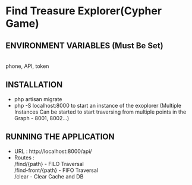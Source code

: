 # Find Treasure Explorer(Cypher Game)

## ENVIRONMENT VARIABLES (Must Be Set)
</br>phone, API, token

## INSTALLATION
- php artisan migrate 
- php -S localhost:8000 to start an instance of the exoplorer (Multiple Instances Can be started to start traversing from multiple points in the Graph - 8001, 8002...)

## RUNNING THE APPLICATION
- URL : http://localhost:8000/api/
- Routes : </br>
/find/{path} - FILO Traversal</br>
/find-front/{path} - FIFO Traversal</br>
/clear - Clear Cache and DB</br>
